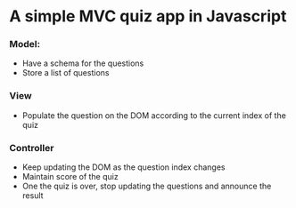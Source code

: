 # A simple MVC quiz app in Javascript
### Model:
- Have a schema for the questions
- Store a list of questions

### View
- Populate the question on the DOM according to the current index of the quiz

### Controller
- Keep updating the DOM as the question index changes
- Maintain score of the quiz
- One the quiz is over, stop updating the questions and announce the result

